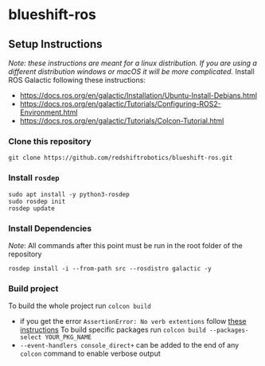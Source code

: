 # blueshift-ros
## Setup Instructions
_Note: these instructions are meant for a linux distribution. If you are using a different distribution windows or macOS it will be more complicated._
Install ROS Galactic following these instructions:
- https://docs.ros.org/en/galactic/Installation/Ubuntu-Install-Debians.html
- https://docs.ros.org/en/galactic/Tutorials/Configuring-ROS2-Environment.html
- https://docs.ros.org/en/galactic/Tutorials/Colcon-Tutorial.html

### Clone this repository
```
git clone https://github.com/redshiftrobotics/blueshift-ros.git
```

### Install `rosdep`
```
sudo apt install -y python3-rosdep
sudo rosdep init
rosdep update
```
### Install Dependencies
_Note_: All commands after this point must be run in the root folder of the repository
```
rosdep install -i --from-path src --rosdistro galactic -y
```

### Build project
To build the whole project run `colcon build`
- if you get the error `AssertionError: No verb extentions` follow [these instructions](https://github.com/aws-robotics/aws-iot-bridge-example/issues/2#issuecomment-810040837)
To build specific packages run `colcon build --packages-select YOUR_PKG_NAME`
- `--event-handlers console_direct+` can be added to the end of any `colcon` command to enable verbose output
